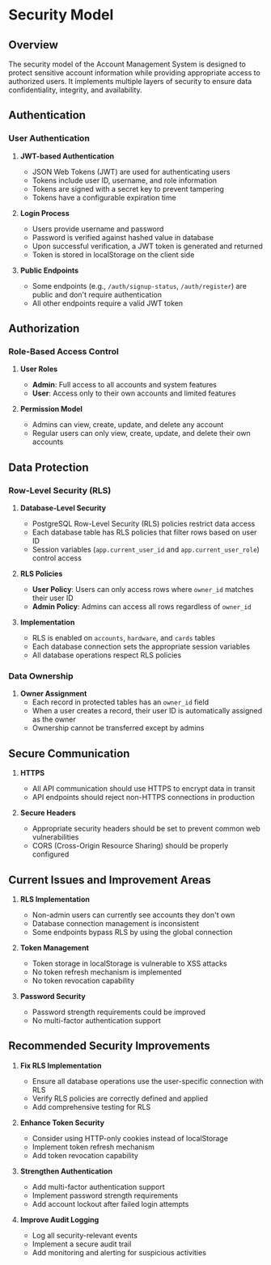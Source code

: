 # Security Model

## Overview

The security model of the Account Management System is designed to protect sensitive account information while providing appropriate access to authorized users. It implements multiple layers of security to ensure data confidentiality, integrity, and availability.

## Authentication

### User Authentication

1. **JWT-based Authentication**
   - JSON Web Tokens (JWT) are used for authenticating users
   - Tokens include user ID, username, and role information
   - Tokens are signed with a secret key to prevent tampering
   - Tokens have a configurable expiration time

2. **Login Process**
   - Users provide username and password
   - Password is verified against hashed value in database
   - Upon successful verification, a JWT token is generated and returned
   - Token is stored in localStorage on the client side

3. **Public Endpoints**
   - Some endpoints (e.g., `/auth/signup-status`, `/auth/register`) are public and don't require authentication
   - All other endpoints require a valid JWT token

## Authorization

### Role-Based Access Control

1. **User Roles**
   - **Admin**: Full access to all accounts and system features
   - **User**: Access only to their own accounts and limited features

2. **Permission Model**
   - Admins can view, create, update, and delete any account
   - Regular users can only view, create, update, and delete their own accounts

## Data Protection

### Row-Level Security (RLS)

1. **Database-Level Security**
   - PostgreSQL Row-Level Security (RLS) policies restrict data access
   - Each database table has RLS policies that filter rows based on user ID
   - Session variables (`app.current_user_id` and `app.current_user_role`) control access

2. **RLS Policies**
   - **User Policy**: Users can only access rows where `owner_id` matches their user ID
   - **Admin Policy**: Admins can access all rows regardless of `owner_id`

3. **Implementation**
   - RLS is enabled on `accounts`, `hardware`, and `cards` tables
   - Each database connection sets the appropriate session variables
   - All database operations respect RLS policies

### Data Ownership

1. **Owner Assignment**
   - Each record in protected tables has an `owner_id` field
   - When a user creates a record, their user ID is automatically assigned as the owner
   - Ownership cannot be transferred except by admins

## Secure Communication

1. **HTTPS**
   - All API communication should use HTTPS to encrypt data in transit
   - API endpoints should reject non-HTTPS connections in production

2. **Secure Headers**
   - Appropriate security headers should be set to prevent common web vulnerabilities
   - CORS (Cross-Origin Resource Sharing) should be properly configured

## Current Issues and Improvement Areas

1. **RLS Implementation**
   - Non-admin users can currently see accounts they don't own
   - Database connection management is inconsistent
   - Some endpoints bypass RLS by using the global connection

2. **Token Management**
   - Token storage in localStorage is vulnerable to XSS attacks
   - No token refresh mechanism is implemented
   - No token revocation capability

3. **Password Security**
   - Password strength requirements could be improved
   - No multi-factor authentication support

## Recommended Security Improvements

1. **Fix RLS Implementation**
   - Ensure all database operations use the user-specific connection with RLS
   - Verify RLS policies are correctly defined and applied
   - Add comprehensive testing for RLS

2. **Enhance Token Security**
   - Consider using HTTP-only cookies instead of localStorage
   - Implement token refresh mechanism
   - Add token revocation capability

3. **Strengthen Authentication**
   - Add multi-factor authentication support
   - Implement password strength requirements
   - Add account lockout after failed login attempts

4. **Improve Audit Logging**
   - Log all security-relevant events
   - Implement a secure audit trail
   - Add monitoring and alerting for suspicious activities
